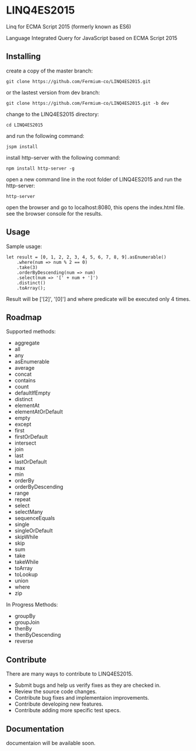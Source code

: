 # LINQ4ES2015
Linq for ECMA Script 2015 (formerly known as ES6)

Language Integrated Query for JavaScript based on ECMA Script 2015

## Installing

create a copy of the master branch:

    git clone https://github.com/Fermium-co/LINQ4ES2015.git

or the lastest version from dev branch:

    git clone https://github.com/Fermium-co/LINQ4ES2015.git -b dev

change to the LINQ4ES2015 directory:

    cd LINQ4ES2015

and run the following command:

    jspm install

install http-server with the following command:

    npm install http-server -g

open a new command line in the root folder of LINQ4ES2015 and run the http-server:

    http-server
    
open the browser and go to localhost:8080, this opens the index.html file.
see the browser console for the results.

## Usage

Sample usage:

	let result = [0, 1, 2, 2, 3, 4, 5, 6, 7, 8, 9].asEnumerable()
		.where(num => num % 2 == 0)
		.take(3)
		.orderByDescending(num => num)
		.select(num => '[' + num + ']')
		.distinct()
		.toArray();

Result will be ['[2]', '[0]'] and where predicate will be executed only 4 times.

## Roadmap

Supported methods:
* aggregate
* all
* any
* asEnumerable
* average
* concat
* contains
* count
* defaultIfEmpty
* distinct
* elementAt
* elementAtOrDefault
* empty
* except
* first
* firstOrDefault
* intersect
* join
* last
* lastOrDefault
* max
* min
* orderBy
* orderByDescending
* range
* repeat
* select
* selectMany
* sequenceEquals
* single
* singleOrDefault
* skipWhile
* skip
* sum
* take
* takeWhile
* toArray
* toLookup
* union
* where
* zip

In Progress Methods:
* groupBy
* groupJoin
* thenBy
* thenByDescending
* reverse

## Contribute

There are many ways to contribute to LINQ4ES2015.

* Submit bugs and help us verify fixes as they are checked in.
* Review the source code changes.
* Contribute bug fixes and implementaion improvements.
* Contribute developing new features.
* Contribute adding more specific test specs. 

## Documentation

documentaion will be available soon.